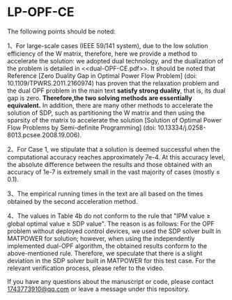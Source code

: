 # LP-OPF-CE

The following points should be noted:

  1、For large-scale cases (IEEE 59/141 system), due to the low solution efficiency of the W matrix, therefore, here we provide a method to accelerate the solution: we adopted dual technology, and the dualization of 
  the problem is  detailed in <<dual-OPF-CE.pdf>>. It should be noted that Reference [Zero Duality Gap in Optimal Power Flow Problem] (doi: 10.1109/TPWRS.2011.2160974) has proven 
  that the relaxation problem and the dual OPF problem in the main text **satisfy strong duality**, that is, its dual gap is zero. **Therefore,the two solving methods are essentially 
  equivalent.**  In addition, there are many other methods to accelerate the solution of SDP, such as partitioning the W matrix and then using the sparsity of the matrix to 
  accelerate the solution [Solution of Optimal Power Flow Problems by Semi-definite Programming] (doi: 10.13334/j.0258-8013.pcsee.2008.19.006).

  2、For Case 1, we stipulate that a solution is deemed successful when the computational accuracy reaches approximately 7e-4. At this accuracy level, the absolute difference between the results and those obtained with an accuracy of 1e-7 is extremely small in the vast majority of cases (mostly ≤ 0.1).

  3、The empirical running times in the text are all based on the times obtained by the second acceleration method.

  4、The values in Table 4b do not conform to the rule that "IPM value ≥ global optimal value ≥ SDP value". The reason is as follows: For the OPF problem without deployed control devices, we used the SDP solver built in MATPOWER for solution; however, when using the independently implemented dual-OPF algorithm, the obtained results conform to the above-mentioned rule. Therefore, we speculate that there is a slight deviation in the SDP solver built in MATPOWER for this test case. For the relevant verification process, please refer to the video.

If you have any questions about the manuscript or code, please contact 1743773910@qq.com or leave a message under this repository.
